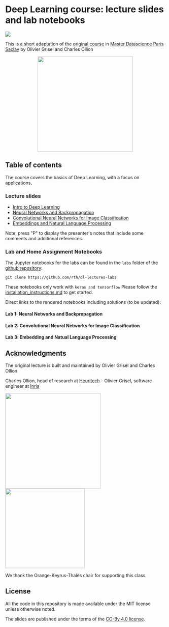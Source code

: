 # Deep Learning course: lecture slides and lab notebooks

<a href="https://mybinder.org/v2/gh/rth/dl-lectures-labs/M2-IMSD">
  <img src="https://mybinder.org/badge.svg" />
</a>

This is a short adaptation of the
[original course](https://github.com/m2dsupsdlclass/lectures-labs) in
[Master Datascience Paris Saclay](http://datascience-x-master-paris-saclay.fr)
by Olivier Grisel and Charles Ollion  


<p style="text-align: center">
<a href="http://datascience-x-master-paris-saclay.fr/"><img
  src="slides/05_conv_nets/images/Logo_Master_Datascience.png" width="300"/></a>
</p>


## Table of contents

The course covers the basics of Deep Learning, with a focus on applications.

### Lecture slides

  - [Intro to Deep Learning](https://rawgit.com/rth/dl-lectures-labs/M2-IMDS/slides/01_intro_to_deep_learning/index.html)
  - [Neural Networks and Backpropagation](https://rawgit.com/rth/dl-lectures-labs/M2-IMDS/slides/02_backprop/index.html)
  - [Convolutional Neural Networks for Image Classification](https://rawgit.com/rth/dl-lectures-labs/M2-IMDS/slides/03_conv_nets/index.html)
  - [Embeddings and Natural Language Processing](https://rawgit.com/rth/dl-lectures-labs/M2-IMDS/slides/04_embeddings_nlp/index.html)

Note: press "P" to display the presenter's notes that include some comments and
additional references.

### Lab and Home Assignment Notebooks

The Jupyter notebooks for the labs can be found in the `labs` folder of
the [github repository](https://github.com/rth/dl-lectures-labs/):

    git clone https://github.com/rth/dl-lectures-labs

These notebooks only work with `keras and tensorflow`
Please follow the [installation\_instructions.md](
https://github.com/rth/dl-lectures-labs/blob/M2-IMDS/installation_instructions.md)
to get started.

Direct links to the rendered notebooks including solutions (to be updated): 

#### Lab 1: Neural Networks and Backpropagation

#### Lab 2: Convolutional Neural Networks for Image Classification

#### Lab 3: Embedding and Natual Language Processing


## Acknowledgments

The original lecture is built and maintained by Olivier Grisel and Charles Ollion

Charles Ollion, head of research at [Heuritech](http://www.heuritech.com) -
Olivier Grisel, software engineer at
[Inria](https://team.inria.fr/parietal/en)

<a href="http://www.heuritech.com"><img src="slides/05_conv_nets_2/images/logo heuritech v2.png"
width="300"/></a> <a href="https://team.inria.fr/parietal/en"><img
src="slides/05_conv_nets_2/images/inria-logo.png" width="250"/></a>

We thank the  Orange-Keyrus-Thalès chair for supporting this class.

## License

All the code in this repository is made available under the MIT license
unless otherwise noted.

The slides are published under the terms of the [CC-By 4.0
license](https://creativecommons.org/licenses/by/4.0/).
